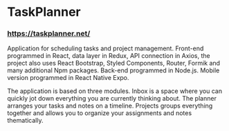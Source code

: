 # TaskPlanner

### https://taskplanner.net/

Application for scheduling tasks and project management. Front-end programmed in React, data layer in Redux, API connection in Axios, the project also uses React Bootstrap, Styled Components, Router, Formik and many additional Npm packages. Back-end programmed in Node.js. Mobile version programmed in React Native Expo.

The application is based on three modules. Inbox is a space where you can quickly jot down everything you are currently thinking about. The planner arranges your tasks and notes on a timeline. Projects groups everything together and allows you to organize your assignments and notes thematically.
